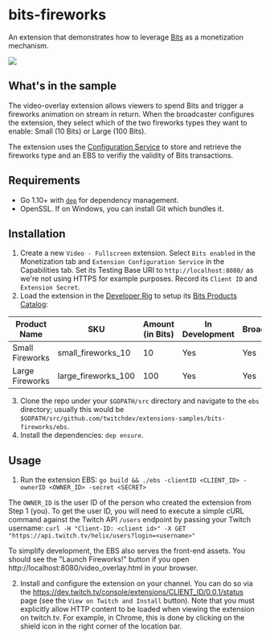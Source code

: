 # bits-fireworks
An extension that demonstrates how to leverage [Bits](https://dev.twitch.tv/docs/extensions/monetization/) as a monetization mechanism.  

![](fireworks.gif)


## What's in the sample
The video-overlay extension allows viewers to spend Bits and trigger a fireworks animation on stream in return. When the broadcaster configures the extension, they select which of the two fireworks types they want to enable: Small (10 Bits) or Large (100 Bits).

The extension uses the [Configuration Service](https://dev.twitch.tv/docs/extensions/building/#configuration-service) to store and retrieve the fireworks type and an EBS to verifiy the validity of Bits transactions.  

## Requirements
- Go 1.10+ with [`dep`](https://github.com/golang/dep) for dependency management. 
- OpenSSL. If on Windows, you can install Git which bundles it.  

## Installation 
1. Create a new `Video - Fullscreen` extension. Select `Bits enabled` in the Monetization tab and `Extension Configuration Service` in the Capabilities tab. Set its Testing Base URI to `http://localhost:8080/` as we're not using HTTPS for example purposes. Record its `Client ID` and `Extension Secret`. 
2. Load the extension in the [Developer Rig](https://github.com/twitchdev/developer-rig) to setup its [Bits Products Catalog](https://dev.twitch.tv/docs/extensions/monetization/#bits-product-catalog): 

| Product Name     | SKU                 | Amount (in Bits) | In Development | Broadcast |
| ---------------- | ------------------- | ---------------- | -------------- | --------- |
| Small Fireworks  | small_fireworks_10  | 10               | Yes            | Yes       |
| Large Fireworks  | large_fireworks_100 | 100              | Yes            | Yes       |

3. Clone the repo under your `$GOPATH/src` directory and navigate to the `ebs` directory; usually this would be `$GOPATH/src/github.com/twitchdev/extensions-samples/bits-fireworks/ebs`.
4. Install the dependencies: `dep ensure`.

## Usage

1. Run the extension EBS:
`go build && ./ebs -clientID <CLIENT_ID> -ownerID <OWNER_ID> -secret <SECRET>`

The `OWNER_ID` is the user ID of the person who created the extension from Step 1 (you). To get the user ID, you will need to execute a simple cURL command against the Twitch API `/users` endpoint by passing your Twitch username:
`curl -H "Client-ID: <client id>" -X GET "https://api.twitch.tv/helix/users?login=<username>"`

To simplify development, the EBS also serves the front-end assets. You should see the "Launch Fireworks!" button if you open http://localhost:8080/video_overlay.html in your browser. 

2. Install and configure the extension on your channel. You can do so via the https://dev.twitch.tv/console/extensions/CLIENT_ID/0.0.1/status page (see the `View on Twitch and Install` button). Note that you must explicitly allow HTTP content to be loaded when viewing the extension on twitch.tv. For example, in Chrome, this is done by clicking on the shield icon in the right corner of the location bar.
